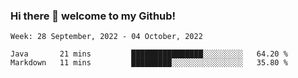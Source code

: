 ### Hi there 👋 welcome to my Github! 

<!--START_SECTION:waka-->
```text
Week: 28 September, 2022 - 04 October, 2022

Java       21 mins         ████████████████░░░░░░░░░   64.20 % 
Markdown   11 mins         █████████░░░░░░░░░░░░░░░░   35.80 % 
```
<!--END_SECTION:waka-->
